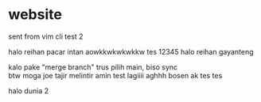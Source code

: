 # website

sent from vim cli
test 2

halo reihan
pacar intan aowkkwkwkwkkw
tes 12345
halo reihan gayanteng

kalo pake "merge branch" trus pilih main, biso sync \
btw moga joe tajir melintir
amin
test lagiiii aghhh bosen ak tes tes


halo dunia 2
